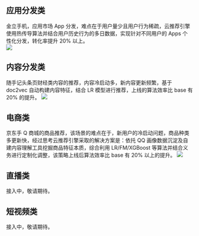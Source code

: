 ## 应用分发类
金立手机，应用市场 App 分发，难点在于用户量少且用户行为稀疏，云推荐引擎使用热传导算法并结合用户历史行为的多日数据，实现针对不同用户的  Apps 个性化分发，转化率提升 20% 以上。  
![](http://imgcache.tcecqpoc.fsphere.cn/image/mc.qcloudimg.com/static/img/e6ff825cef4c5c33951c706d1f1981da/3.png)

## 内容分发类
随手记头条页财经类内容的推荐，内容冷启动多，新内容更新频繁，基于 doc2vec 自动构建内容特征，结合 LR 模型进行推荐，上线的算法效率比 base 有 20% 的提升。 
![](http://imgcache.tcecqpoc.fsphere.cn/image/mc.qcloudimg.com/static/img/33749348d8fc185b1738d3565fdc78f0/4.png)

## 电商类
京东手 Q 商城的商品推荐，该场景的难点在于，新用户的冷启动问题，商品种类多更新快，经过思考云推荐引擎采取的解决方案是：依托 QQ 画像数据沉淀及自建内容理解工具挖掘商品特征本质，综合利用 LR/FM/XGBoost 等算法并结合义务进行定制化调整，该策略上线后算法效率比 base 有 20% 以上的提升。
![](http://imgcache.tcecqpoc.fsphere.cn/image/mc.qcloudimg.com/static/img/e831a6342e266f9602c94aba6b0cc6a0/5.png)

## 直播类
接入中，敬请期待。

## 短视频类
接入中，敬请期待。
